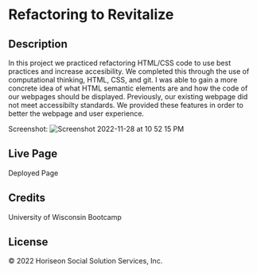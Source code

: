 # **Refactoring to Revitalize**

## Description

In this project we practiced refactoring HTML/CSS code to use best practices and increase accesibility. We completed this through the use of computational thinking, HTML, CSS, and git. I was able to gain a more concrete idea of what HTML semantic elements are and how the code of our webpages should be displayed. Previously, our existing webpage did not meet accessibilty standards. We provided these features in order to better the webpage and user experience. 
  
Screenshot: 
![Screenshot 2022-11-28 at 10 52 15 PM](https://user-images.githubusercontent.com/117046452/204441909-88584481-7dc0-4e4d-8468-3cf1621914e1.png) 

## Live Page

Deployed Page

## Credits

University of Wisconsin Bootcamp

## License

© 2022 Horiseon Social Solution Services, Inc.


